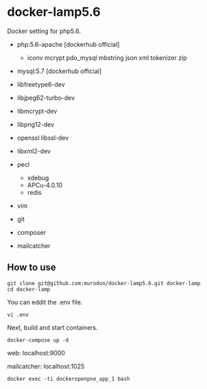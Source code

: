 # docker-lamp5.6
Docker setting for php5.6.

- php:5.6-apache [dockerhub official]
    - iconv mcrypt pdo_mysql mbstring json xml tokenizer zip
- mysql:5.7 [dockerhub official]
- libfreetype6-dev
- libjpeg62-turbo-dev
- libmcrypt-dev
- libpng12-dev
- openssl libssl-dev
- libxml2-dev
- pecl
	- xdebug
	- APCu-4.0.10
	- redis

- vim
- git
- composer

- mailcatcher

## How to use

```
git clone git@github.com:murodon/docker-lamp5.6.git docker-lamp
cd docker-lamp
```
You can eddit the .env file.

`vi .env`

Next, build and start containers.

```
docker-compose up -d
```

web:
localhost:9000

mailcatcher:
localhost:1025

```
docker exec -ti dockeropenpne_app_1 bash
```
